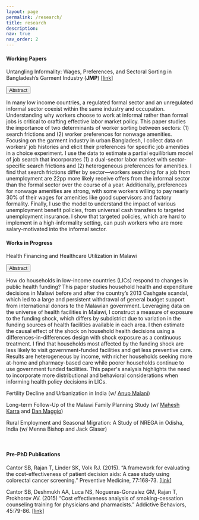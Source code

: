 ```yaml
---
layout: page
permalink: /research/
title: research
description: 
nav: true
nav_order: 2
---
```


#### **Working Papers**

Untangling Informality: Wages, Preferences, and Sectoral Sorting in Bangladesh’s Garment Industry (**JMP**) [[link]](https://www.tanyarajan.com/assets/pdf/Rajan_JMP_latest.pdf)

<button onclick="toggleAbstract('abstractText1')">Abstract</button> 

<div id="abstractText1" class="abstractText"> <p>In many low income countries, a regulated formal sector and an unregulated informal sector coexist within the same industry and occupation. Understanding why workers choose to work at informal rather than formal jobs is critical to crafting effective labor market policy. This paper studies the importance of two determinants of worker sorting between sectors: (1) search frictions and (2) worker preferences for nonwage amenities. Focusing on the garment industry in urban Bangladesh, I collect data on workers’ job histories and elicit their preferences for specific job amenities in a choice experiment. I use the data to estimate a partial equilibrium model of job search that incorporates (1) a dual-sector labor market with sector-specific search frictions and (2) heterogeneous preferences for amenities. I find that search frictions differ by sector—workers searching for a job from unemployment are 22pp more likely receive offers from the informal sector than the formal sector over the course of a year. Additionally, preferences for nonwage amenities are strong, with some workers willing to pay nearly 30% of their wages for amenities like good supervisors and factory formality. Finally, I use the model to understand the impact of various unemployment benefit policies, from universal cash transfers to targeted unemployment insurance. I show that targeted policies, which are hard to implement in a high-informality setting, can push workers who are more salary-motivated into the informal sector.</p> </div>

#### **Works in Progress**

Health Financing and Healthcare Utilization in Malawi

<button onclick="toggleAbstract('abstractText2')">Abstract</button> 

 <div id="abstractText2" class="abstractText"> <p>How do households in low-income countries (LICs) respond to changes in public health funding? This paper studies household health and expenditure decisions in Malawi before and after the country’s 2013 Cashgate scandal, which led to a large and persistent withdrawal of general budget support from international donors to the Malawian government. Leveraging data on the universe of health facilities in Malawi, I construct a measure of exposure to the funding shock, which differs by subdistrict due to variation in the funding sources of health facilities available in each area. I then estimate the causal effect of the shock on household health decisions using a differences-in-differences design with shock exposure as a continuous treatment. I find that households most affected by the funding shock are less likely to visit government-funded facilities and get less preventive care. Results are heterogeneous by income, with richer households seeking more at-home and pharmacy-based care while poorer households continue to use government funded facilities. This paper's analysis highlights the need to incorporate more distributional and behavioral considerations when informing health policy decisions in LICs.</p> </div> 



Fertility Decline and Urbanization in India (w/ [Anup Malani](https://www.anupmalani.com/))

Long-term Follow-Up of the Malawi Family Planning Study (w/ [Mahesh Karra](https://sites.bu.edu/mvkarra/) and [Dan Maggio](https://www.danmaggio.com/))

Rural Employment and Seasonal Migration: A Study of NREGA in Odisha, India (w/ Menna Bishop and Jack Glaser)

<br>



#### **Pre-PhD Publications**

Cantor SB, Rajan T, Linder SK, Volk RJ. (2015). “A framework for evaluating the cost-effectiveness of patient decision aids: A case study using colorectal cancer screening.” Preventive Medicine, 77:168-73. [[link]](https://doi.org/10.1016/j.ypmed.2015.05.003)

Cantor SB, Deshmukh AA, Luca NS, Nogueras-Gonzalez GM, Rajan T, Prokhorov AV. (2015) “Cost effectiveness analysis of smoking-cessation counseling training for physicians and pharmacists.” Addictive Behaviors, 45:79-86. [[link]](https://doi.org/10.1016/j.addbeh.2015.01.004)

<br>

